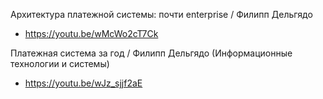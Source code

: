 Архитектура платежной системы: почти enterprise / Филипп Дельгядо
* https://youtu.be/wMcWo2cT7Ck

Платежная система за год / Филипп Дельгядо (Информационные технологии и системы)
* https://youtu.be/wJz_sjjf2aE

